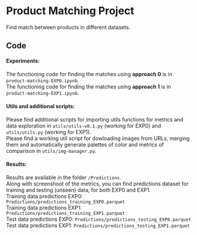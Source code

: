 # Product Matching Project
Find match between products in different datasets.

## Code

#### Experiments:
The functioning code for finding the matches using **approach 0** is in `product-matching-EXP0.ipynb`.  
The functioning code for finding the matches using **approach 1** is in `product-matching-EXP1.ipynb`.  

#### Utils and additional scripts:
Please find additional scripts for importing utils functions for metrics and data exploration in `utils/utils-v0.1.py` (working for EXP0) and `utils/utils.py` (working for EXP1).  
Please find a working util script for dowloading images from URLs, merging them and automatically generate palettes of color and metrics of comparison in `utils/img-manager.py`.

#### Results:
Results are available in the folder `/Predictions`.  
Along with screenshoot of the metrics, you can find predictions dataset for training and testing (unseen) data, for both EXP0 and EXP1.  
Training data predictions EXP0: `Predictions/predictions_training_EXP0.parquet`  
Training data predictions EXP1: `Predictions/predictions_training_EXP1.parquet`  
Test data predictions EXP0: `Predictions/predictions_testing_EXP0.parquet`  
Test data predictions EXP1: `Predictions/predictions_testing_EXP1.parquet`  


